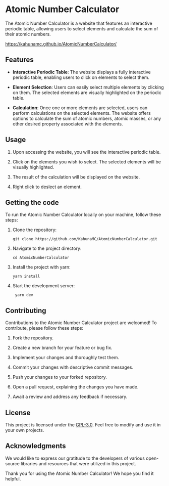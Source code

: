 # Atomic Number Calculator

The Atomic Number Calculator is a website that features an interactive periodic table, allowing users to select elements and calculate the sum of their atomic numbers.

https://kahunamc.github.io/AtomicNumberCalculator/

## Features

- **Interactive Periodic Table**: The website displays a fully interactive periodic table, enabling users to click on elements to select them.

- **Element Selection**: Users can easily select multiple elements by clicking on them. The selected elements are visually highlighted on the periodic table.

- **Calculation**: Once one or more elements are selected, users can perform calculations on the selected elements. The website offers options to calculate the sum of atomic numbers, atomic masses, or any other desired property associated with the elements.

## Usage

1. Upon accessing the website, you will see the interactive periodic table.

2. Click on the elements you wish to select. The selected elements will be visually highlighted.

3. The result of the calculation will be displayed on the website.

4. Right click to deslect an element.

## Getting the code

To run the Atomic Number Calculator locally on your machine, follow these steps:

1. Clone the repository:

   ```
   git clone https://github.com/KahunaMC/AtomicNumberCalculator.git
   ```

2. Navigate to the project directory:

   ```
   cd AtomicNumberCalculator
   ```

3. Install the project with yarn:

   ```
   yarn install
   ```

4. Start the development server:

   ```
    yarn dev
    ```


## Contributing

Contributions to the Atomic Number Calculator project are welcomed! To contribute, please follow these steps:

1. Fork the repository.

2. Create a new branch for your feature or bug fix.

3. Implement your changes and thoroughly test them.

4. Commit your changes with descriptive commit messages.

5. Push your changes to your forked repository.

6. Open a pull request, explaining the changes you have made.

7. Await a review and address any feedback if necessary.

## License

This project is licensed under the [GPL-3.0](LICENSE). Feel free to modify and use it in your own projects.

## Acknowledgments

We would like to express our gratitude to the developers of various open-source libraries and resources that were utilized in this project.

Thank you for using the Atomic Number Calculator! We hope you find it helpful.
